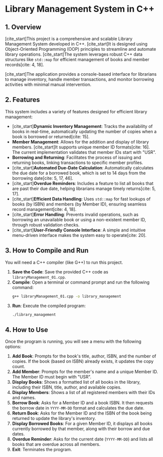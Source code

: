# Library Management System in C++

## 1. Overview

[cite_start]This project is a comprehensive and scalable Library Management System developed in C++. [cite_start]It is designed using Object-Oriented Programming (OOP) principles to streamline and automate library operations. [cite_start]The system leverages robust C++ data structures like `std::map` for efficient management of books and member records[cite: 4, 18].

[cite_start]The application provides a console-based interface for librarians to manage inventory, handle member transactions, and monitor borrowing activities with minimal manual intervention.

## 2. Features

This system includes a variety of features designed for efficient library management:

* [cite_start]**Dynamic Inventory Management**: Tracks the availability of books in real-time, automatically updating the number of copies when a book is borrowed or returned[cite: 15].
* **Member Management**: Allows for the addition and display of library members. [cite_start]It supports unique member ID formats[cite: 16]. The current implementation validates that member IDs start with "USR".
* **Borrowing and Returning**: Facilitates the process of issuing and returning books, linking transactions to specific member profiles.
* [cite_start]**Automated Due-Date Calculation**: Automatically calculates the due date for a borrowed book, which is set to 14 days from the borrowing date[cite: 5, 17, 46].
* [cite_start]**Overdue Reminders**: Includes a feature to list all books that are past their due date, helping librarians manage timely returns[cite: 5, 17].
* [cite_start]**Efficient Data Handling**: Uses `std::map` for fast lookups of books (by ISBN) and members (by Member ID), ensuring seamless record management[cite: 4, 18].
* [cite_start]**Error Handling**: Prevents invalid operations, such as borrowing an unavailable book or using a non-existent member ID, through robust validation checks.
* [cite_start]**User-Friendly Console Interface**: A simple and intuitive menu-driven interface makes the system easy to operate[cite: 20].

## 3. How to Compile and Run

You will need a C++ compiler (like G++) to run this project.

1.  **Save the Code**: Save the provided C++ code as `libraryManagement_01.cpp`.
2.  **Compile**: Open a terminal or command prompt and run the following command:
    ```sh
    g++ libraryManagement_01.cpp -o library_management
    ```
3.  **Run**: Execute the compiled program:
    ```sh
    ./library_management
    ```

## 4. How to Use

Once the program is running, you will see a menu with the following options:

1.  **Add Book**: Prompts for the book's title, author, ISBN, and the number of copies. If the book (based on ISBN) already exists, it updates the copy count.
2.  **Add Member**: Prompts for the member's name and a unique Member ID. The Member ID must begin with "USR".
3.  **Display Books**: Shows a formatted list of all books in the library, including their ISBN, title, author, and available copies.
4.  **Display Members**: Shows a list of all registered members with their IDs and names.
5.  **Borrow Book**: Asks for a Member ID and a book ISBN. It then requests the borrow date in `YYYY-MM-DD` format and calculates the due date.
6.  **Return Book**: Asks for the Member ID and the ISBN of the book being returned to update the library's inventory.
7.  **Display Borrowed Books**: For a given Member ID, it displays all books currently borrowed by that member, along with their borrow and due dates.
8.  **Overdue Reminder**: Asks for the current date (`YYYY-MM-DD`) and lists all books that are overdue across all members.
9.  **Exit**: Terminates the program.